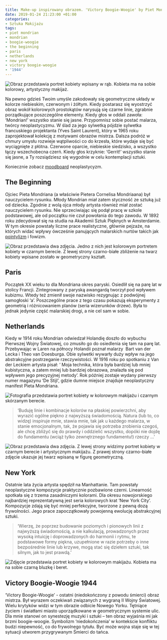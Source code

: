 ```yaml
---
title: Make-up inspirowany obrazem. 'Victory Boogie-Woogie' by Piet Mondrian
date: 2019-01-24 21:23:00 +01:00
categories:
- Sztuka Makijażu
tags:
- piet mondrian
- mondrian
- boogie-woogie
- the beginning
- paris
- netherlands
- new york
- victory boogie-woogie
- '1944'
---
```


![Obraz przedstawia portret kobiety wpisany w rąb. Kobieta ma na sobie kolorowy, artystyczny makijaż.](https://ello-direct-uploads.s3.amazonaws.com/uploads/263aaa97-7a1f-4f16-88e9-48aa4a99835c/ello-3410ffd9-421f-4953-9159-9725ada72f86.png)

Na pewno gdzieś Twoim umyśle zakodowały się geometryczne układy w kolorze niebieskim, czerwonym i żółtym. Kiedy postarasz się wyostrzyć obraz wokół kolorowych prostokątów narysują się czarne linie, zgrabnie porządkujące poszczególne elementy. Kiedy głos w oddali zawoła: ‘Mondrian!’ wszystko stanie się jasne. Przypomnisz sobie postać malarza, twórcy neoplastycyzmu. W ślad za jego sylwetką pójdzie sylwetka francuskiego projektanta (Yves Saint Laurent), który w 1965 roku zaprojektował kolekcję z motywami obrazów mistrza. Dalsza podróż w chmury umysłu rozwieje wątpliwości co do krzesła, które wydaje się być wyciągnięte z płótna. Czerwone oparcie, niebieskie siedzisko, a wszystko łączy wszechobecna czerń. Kiedy głos krzyknie: ‘Gerrit!’ wszystko stanie się jasne, a Ty rozsiądziesz się wygodnie w celu kontemplacji sztuki. 

Koniecznie zobacz [moodboard](http://sztukauniwersalna.pl/2017-09-28-neoplastycyzm-moodboard) neoplastycyzm.

## The Beginning

Ojciec Pieta Mondriana (a właściwie Pietera Cornelisa Mondriaana) był nauczycielem rysunku. Młody Mondrian miał zatem styczność ze sztuką już od dziecka. Zgodnie z wolą ojca młody artysta również miał zostać nauczycielem rysunku. Nie sprzeciwiając się podął pracę w szkole podstawowej, ale od początku nie czuł powołania do tego zawodu. W 1892 roku zdecydował się na studia na Akademii Sztuk Pięknych w Amsterdamie. W tym okresie powstały liczne prace realistyczne, głównie pejzaże, na których widać wpływy ówcześnie panujących malarskich nurtów takich jak [pointylizm](http://sztukauniwersalna.pl/2018-05-10-puentylizm-pointylizm-moodboard) i fowizm.

![Obraz przedstawia dwa zdjęcia. Jedno z nich jest kolorowym portretem kobiety w czarnym berecie. Z lewej strony czarno-białe zbliżenie na twarz kobiety wpisane zostało w geometryczny kształt.](https://ello-direct-uploads.s3.amazonaws.com/uploads/ea926ded-91a6-4bf6-8006-bfdf3ecdd804/ello-682b1251-190b-4c18-9485-c1d5c962ae14.jpeg)

## Paris

Początek XX wieku to dla Mondriana okres paryski. Osiedlił się na parę lat w stolicy Francji. Zintegrowany z paryską awangardą tworzył pod wpływem kubizmu. Wtedy też zmienił swoje nazwisko rezygnując z podwójnej samogłoski ‘a’. Poszczególne prace z tego czasu pokazują eksperymenty z geometrią i różnicowaniem planów (seria wizerunków drzew). Była to jednak jedynie część malarskiej drogi, a nie cel sam w sobie. 

##  Netherlands

Kiedy w 1914 roku Mondrian odwiedzał Holandię doszło do wybuchu Pierwszej Wojny Światowej, co zmusiło go do osiedlenia się tam na parę lat. Przebywając w Laren na północy Holandii poznał malarzy  Bart van der Lecka i Theo van Doesburga. Obie sylwetki wywarły duży wpływ na jego abstrakcyjne postrzeganie rzeczywistości. W 1916 roku po spotkaniu z Van der Leckiem artysta pisał: ‘
Moja technika, która była bardziej lub mniej kubistyczna, a zatem mniej lub bardziej obrazowa, znalazła się pod wpływem jego precyzyjnej metody’.
Rok później zostaje wydany pierwszy numer magazynu ‘De Stijl’, gdzie dumne miejsce znajduje neoplastyczny manifest Pieta Mondriana.

![Fotografia przedstawia portret kobiety w kolorowym makijażu i czarnym skórzanym berecie.](https://d324imu86q1bqn.cloudfront.net/uploads/asset/attachment/8930179/ello-optimized-9f39d1d9.jpg)

> 
> 
> ‘Buduję linie i kombinacje kolorów na płaskiej powierzchni, aby wyrazić ogólne piękno z najwyższą świadomością. Natura (lub to, co widzę) inspiruje mnie, stawia mnie, tak jak u każdego malarza, w stanie emocjonalnym, tak, że pojawia się potrzeba zrobienia czegoś, ale chcę zbliżyć się do prawdy i oddzielić wszystko, dopóki nie dojdę do fundamentu (wciąż tylko zewnętrznego fundamentu!) rzeczy ...’

![Obraz przedstawia dwa zdjęcia. Z lewej strony widzimy portret kobiety w czarnym berecie i artystycznym makijażu. Z prawej strony czarno-białe zdjęcie ukazuje jej twarz wpisaną w figurę geometryczną.](https://ello-direct-uploads.s3.amazonaws.com/uploads/04260f30-17f3-475a-bd8f-8ee0d9f722bb/ello-aee8c16c-dd22-4cdc-95f9-3b41ce5f3d2a.jpeg)

## New York

Ostatnie lata życia artysta spędził na Manhattanie. Tam powstały neoplastyczne kompozycje praktycznie pozbawione czerni. Linearność spotkała się z trzema zasadniczymi kolorami. Dla okresu nowojorskiego najbardziej reprezentatywną jest seria kolorowych krat ‘New York City’. Kompozycje zdają się być mniej perfekcyjne, tworzone z pewną dozą frywolności. 
Jego prace zapoczątkowały powojenną ewolucję abstrakcyjnej sztuki. 


>
>
>‘Wierzę, że poprzez budowanie poziomych i pionowych linii z najwyższą świadomością, a nie kalkulacją, prowadzonych przez wysoką intuicję i doprowadzonych do harmonii i rytmu, te podstawowe formy piękna, uzupełnione w razie potrzeby o inne bezpośrednie linie lub krzywe, mogą stać się dziełem sztuki, tak silnym, jak to jest prawdą.’

![Zdjęcie przedstawia portret kobiety w kolorowym makijażu. Kobieta ma na sobie czarną bluzkę i beret.](https://d324imu86q1bqn.cloudfront.net/uploads/asset/attachment/8930175/ello-optimized-abb93599.jpg)

## Victory Boogie-Woogie 1944

‘Victory Boogie-Woogie’ - ostatni (niedokończony z powodu śmierci) obraz mistrza. Był wyrazem oczekiwań związanych z wygraną II Wojny Światowej.
Wielu krytyków widzi w tym obrazie odbicie Nowego Yorku. Tętniące życiem i światłami miasto uporządkowane w geometrycznym systemie ulic. Dla mnie stanowi on synestezję muzyki i sztuki – ten obraz wyjaśnia mi jak brzmi boogie-woogie. Symbolizm ‘niedokończenia’ w kontekście konfliktu budzi niepewność, co do frywolnego tytułu. Być może wojna staje się w tej sytuacji utworem przygrywanym Śmierci do tańca. 

